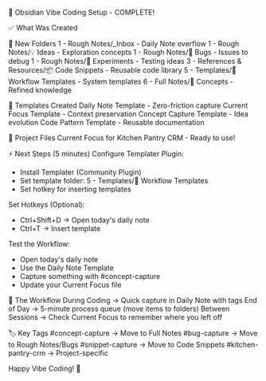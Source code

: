 ﻿🚀 Obsidian Vibe Coding Setup - COMPLETE!

✅ What Was Created

📁 New Folders
1 - Rough Notes/_Inbox - Daily Note overflow
1 - Rough Notes/💡 Ideas - Exploration concepts
1 - Rough Notes/🐛 Bugs - Issues to debug
1 - Rough Notes/🧪 Experiments - Testing ideas
3 - References & Resources/📦 Code Snippets - Reusable code library
5 - Templates/🎯 Workflow Templates - System templates
6 - Full Notes/🧠 Concepts - Refined knowledge

📝 Templates Created
Daily Note Template - Zero-friction capture
Current Focus Template - Context preservation
Concept Capture Template - Idea evolution
Code Pattern Template - Reusable documentation

🎯 Project Files
Current Focus for Kitchen Pantry CRM - Ready to use!

⚡ Next Steps (5 minutes)
Configure Templater Plugin:
- Install Templater (Community Plugin)
- Set template folder: 5 - Templates/🎯 Workflow Templates
- Set hotkey for inserting templates

Set Hotkeys (Optional):
- Ctrl+Shift+D → Open today's daily note
- Ctrl+T → Insert template

Test the Workflow:
- Open today's daily note
- Use the Daily Note Template
- Capture something with #concept-capture
- Update your Current Focus file

🌊 The Workflow
During Coding → Quick capture in Daily Note with tags
End of Day → 5-minute process queue (move items to folders)
Between Sessions → Check Current Focus to remember where you left off

🏷️ Key Tags
#concept-capture → Move to Full Notes
#bug-capture → Move to Rough Notes/Bugs
#snippet-capture → Move to Code Snippets
#kitchen-pantry-crm → Project-specific

Happy Vibe Coding! 🚀
